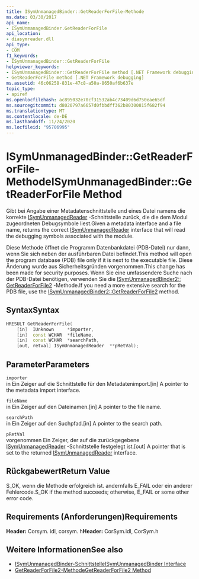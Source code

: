 ```yaml
---
title: ISymUnmanagedBinder::GetReaderForFile-Methode
ms.date: 03/30/2017
api_name:
- ISymUnmanagedBinder.GetReaderForFile
api_location:
- diasymreader.dll
api_type:
- COM
f1_keywords:
- ISymUnmanagedBinder::GetReaderForFile
helpviewer_keywords:
- ISymUnmanagedBinder::GetReaderForFile method [.NET Framework debugging]
- GetReaderForFile method [.NET Framework debugging]
ms.assetid: 46c06258-831e-47c8-a50a-8650af6b637e
topic_type:
- apiref
ms.openlocfilehash: ac895032e70cf31532ab4c73409d6d750eae65df
ms.sourcegitcommit: d8020797a6657d0fbbdff362b80300815f682f94
ms.translationtype: MT
ms.contentlocale: de-DE
ms.lasthandoff: 11/24/2020
ms.locfileid: "95706995"
---
```

# <a name="isymunmanagedbindergetreaderforfile-method"></a><span data-ttu-id="29e18-102">ISymUnmanagedBinder::GetReaderForFile-Methode</span><span class="sxs-lookup"><span data-stu-id="29e18-102">ISymUnmanagedBinder::GetReaderForFile Method</span></span>

<span data-ttu-id="29e18-103">Gibt bei Angabe einer Metadatenschnittstelle und eines Datei namens die korrekte [ISymUnmanagedReader](isymunmanagedreader-interface.md) -Schnittstelle zurück, die die dem Modul zugeordneten Debugsymbole liest.</span><span class="sxs-lookup"><span data-stu-id="29e18-103">Given a metadata interface and a file name, returns the correct [ISymUnmanagedReader](isymunmanagedreader-interface.md) interface that will read the debugging symbols associated with the module.</span></span>  
  
 <span data-ttu-id="29e18-104">Diese Methode öffnet die Programm Datenbankdatei (PDB-Datei) nur dann, wenn Sie sich neben der ausführbaren Datei befindet.</span><span class="sxs-lookup"><span data-stu-id="29e18-104">This method will open the program database (PDB) file only if it is next to the executable file.</span></span> <span data-ttu-id="29e18-105">Diese Änderung wurde aus Sicherheitsgründen vorgenommen.</span><span class="sxs-lookup"><span data-stu-id="29e18-105">This change has been made for security purposes.</span></span> <span data-ttu-id="29e18-106">Wenn Sie eine umfassendere Suche nach der PDB-Datei benötigen, verwenden Sie die [ISymUnmanagedBinder2:: GetReaderForFile2](isymunmanagedbinder2-getreaderforfile2-method.md) -Methode.</span><span class="sxs-lookup"><span data-stu-id="29e18-106">If you need a more extensive search for the PDB file, use the [ISymUnmanagedBinder2::GetReaderForFile2](isymunmanagedbinder2-getreaderforfile2-method.md) method.</span></span>  
  
## <a name="syntax"></a><span data-ttu-id="29e18-107">Syntax</span><span class="sxs-lookup"><span data-stu-id="29e18-107">Syntax</span></span>  
  
```cpp  
HRESULT GetReaderForFile(  
    [in]  IUnknown     *importer,  
    [in]  const WCHAR  *fileName,  
    [in]  const WCHAR  *searchPath,  
    [out, retval] ISymUnmanagedReader  **pRetVal);  
```  
  
## <a name="parameters"></a><span data-ttu-id="29e18-108">Parameter</span><span class="sxs-lookup"><span data-stu-id="29e18-108">Parameters</span></span>  

 `importer`  
 <span data-ttu-id="29e18-109">in Ein Zeiger auf die Schnittstelle für den Metadatenimport.</span><span class="sxs-lookup"><span data-stu-id="29e18-109">[in] A pointer to the metadata import interface.</span></span>  
  
 `fileName`  
 <span data-ttu-id="29e18-110">in Ein Zeiger auf den Dateinamen.</span><span class="sxs-lookup"><span data-stu-id="29e18-110">[in] A pointer to the file name.</span></span>  
  
 `searchPath`  
 <span data-ttu-id="29e18-111">in Ein Zeiger auf den Suchpfad.</span><span class="sxs-lookup"><span data-stu-id="29e18-111">[in] A pointer to the search path.</span></span>  
  
 `pRetVal`  
 <span data-ttu-id="29e18-112">vorgenommen Ein Zeiger, der auf die zurückgegebene [ISymUnmanagedReader](isymunmanagedreader-interface.md) -Schnittstelle festgelegt ist.</span><span class="sxs-lookup"><span data-stu-id="29e18-112">[out] A pointer that is set to the returned [ISymUnmanagedReader](isymunmanagedreader-interface.md) interface.</span></span>  
  
## <a name="return-value"></a><span data-ttu-id="29e18-113">Rückgabewert</span><span class="sxs-lookup"><span data-stu-id="29e18-113">Return Value</span></span>  

 <span data-ttu-id="29e18-114">S_OK, wenn die Methode erfolgreich ist. andernfalls E_FAIL oder ein anderer Fehlercode.</span><span class="sxs-lookup"><span data-stu-id="29e18-114">S_OK if the method succeeds; otherwise, E_FAIL or some other error code.</span></span>  
  
## <a name="requirements"></a><span data-ttu-id="29e18-115">Requirements (Anforderungen)</span><span class="sxs-lookup"><span data-stu-id="29e18-115">Requirements</span></span>  

 <span data-ttu-id="29e18-116">**Header:** Corsym. idl, corsym. h</span><span class="sxs-lookup"><span data-stu-id="29e18-116">**Header:** CorSym.idl, CorSym.h</span></span>  
  
## <a name="see-also"></a><span data-ttu-id="29e18-117">Weitere Informationen</span><span class="sxs-lookup"><span data-stu-id="29e18-117">See also</span></span>

- [<span data-ttu-id="29e18-118">ISymUnmanagedBinder-Schnittstelle</span><span class="sxs-lookup"><span data-stu-id="29e18-118">ISymUnmanagedBinder Interface</span></span>](isymunmanagedbinder-interface.md)
- [<span data-ttu-id="29e18-119">GetReaderForFile2-Methode</span><span class="sxs-lookup"><span data-stu-id="29e18-119">GetReaderForFile2 Method</span></span>](isymunmanagedbinder2-getreaderforfile2-method.md)
